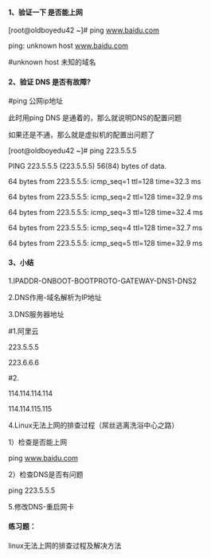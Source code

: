 #### 1、验证一下 是否能上网

\[root@oldboyedu42 ~\]\# ping  www.baidu.com

ping: unknown host www.baidu.com

\#unknown host 未知的域名

#### 2、验证 DNS 是否有故障?

\#ping 公网ip地址

此时用ping DNS 是通着的，那么就说明DNS的配置问题

如果还是不通，那么就是虚拟机的配置出问题了

\[root@oldboyedu42 ~\]\# ping  223.5.5.5

PING 223.5.5.5 \(223.5.5.5\) 56\(84\) bytes of data.

64 bytes from 223.5.5.5: icmp\_seq=1 ttl=128 time=32.3 ms

64 bytes from 223.5.5.5: icmp\_seq=2 ttl=128 time=32.9 ms

64 bytes from 223.5.5.5: icmp\_seq=3 ttl=128 time=32.4 ms

64 bytes from 223.5.5.5: icmp\_seq=4 ttl=128 time=32.7 ms

64 bytes from 223.5.5.5: icmp\_seq=5 ttl=128 time=32.9 ms

#### 3、小结

1.IPADDR-ONBOOT-BOOTPROTO-GATEWAY-DNS1-DNS2

2.DNS作用-域名解析为IP地址

3.DNS服务器地址

\#1.阿里云

223.5.5.5

223.6.6.6

\#2.

114.114.114.114

114.114.115.115

4.Linux无法上网的排查过程（屌丝逃离洗浴中心之路）

1）检查是否能上网

ping www.baidu.com

2）检查DNS是否有问题

ping 223.5.5.5

5.修改DNS-重启网卡

#### 练习题：

linux无法上网的排查过程及解决方法

